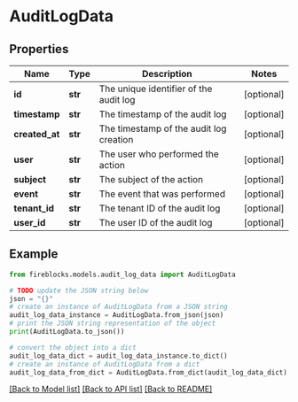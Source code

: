 # AuditLogData


## Properties

Name | Type | Description | Notes
------------ | ------------- | ------------- | -------------
**id** | **str** | The unique identifier of the audit log | [optional] 
**timestamp** | **str** | The timestamp of the audit log | [optional] 
**created_at** | **str** | The timestamp of the audit log creation | [optional] 
**user** | **str** | The user who performed the action | [optional] 
**subject** | **str** | The subject of the action | [optional] 
**event** | **str** | The event that was performed | [optional] 
**tenant_id** | **str** | The tenant ID of the audit log | [optional] 
**user_id** | **str** | The user ID of the audit log | [optional] 

## Example

```python
from fireblocks.models.audit_log_data import AuditLogData

# TODO update the JSON string below
json = "{}"
# create an instance of AuditLogData from a JSON string
audit_log_data_instance = AuditLogData.from_json(json)
# print the JSON string representation of the object
print(AuditLogData.to_json())

# convert the object into a dict
audit_log_data_dict = audit_log_data_instance.to_dict()
# create an instance of AuditLogData from a dict
audit_log_data_from_dict = AuditLogData.from_dict(audit_log_data_dict)
```
[[Back to Model list]](../README.md#documentation-for-models) [[Back to API list]](../README.md#documentation-for-api-endpoints) [[Back to README]](../README.md)


